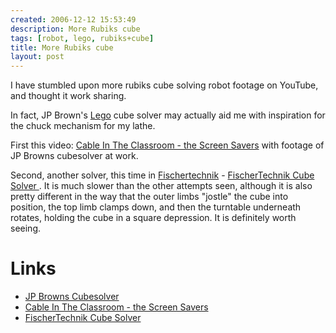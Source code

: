 ```yaml
---
created: 2006-12-12 15:53:49
description: More Rubiks cube
tags: [robot, lego, rubiks+cube]
title: More Rubiks cube
layout: post
---
```

I have stumbled upon more rubiks cube solving robot footage on YouTube, and thought it work sharing.

In fact, JP Brown's [Lego](/wiki/lego "The best known construction toy") cube solver may actually aid me with inspiration for the chuck mechanism for my lathe.

First this video: <a href="https://youtube.com/watch?v=6rLruH5pCRk">Cable In The Classroom - the Screen Savers</a> with footage of JP Browns cubesolver at work.

Second, another solver, this time in [Fischertechnik](/wiki/fischertechnik "FischerTechnik") - <a href="https://youtube.com/watch?v=-mZ0CXcTozY" >  FischerTechnik Cube Solver </a> . It is much slower than the other attempts seen, although it is also pretty different in the way that the outer limbs "jostle" the cube into position, the top limb clamps down, and then the turntable underneath rotates, holding the cube in a square depression. It is definitely worth seeing.

 <h1 id="Links">
Links
 </h1>
 <ul>
<li>
 <a href="https://www.youtube.com/watch?v=c1h0KrS63rM" >
  JP Browns Cubesolver
   </a>
  </li>
  <li>
   <a href="https://youtube.com/watch?v=6rLruH5pCRk" >
    Cable In The Classroom - the Screen Savers
   </a>
  </li>
  <li>
   <a href="https://youtube.com/watch?v=-mZ0CXcTozY" >
    FischerTechnik Cube Solver
   </a>
  </li>
 </ul>
